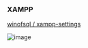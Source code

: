 ### XAMPP
[winofsql / xampp-settings](https://github.com/winofsql/xampp-settings)

![image](https://user-images.githubusercontent.com/1501327/156983893-1547f7d7-d19f-439a-ab9c-ea6773b2ffed.png)
